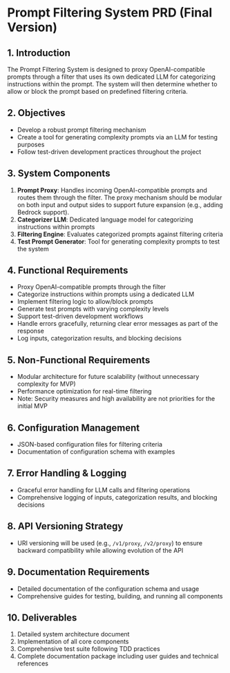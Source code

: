 # Prompt Filtering System PRD (Final Version)

## 1. Introduction
The Prompt Filtering System is designed to proxy OpenAI-compatible prompts through a filter that uses its own dedicated LLM for categorizing instructions within the prompt. The system will then determine whether to allow or block the prompt based on predefined filtering criteria.

## 2. Objectives
- Develop a robust prompt filtering mechanism
- Create a tool for generating complexity prompts via an LLM for testing purposes
- Follow test-driven development practices throughout the project

## 3. System Components
1. **Prompt Proxy**: Handles incoming OpenAI-compatible prompts and routes them through the filter. The proxy mechanism should be modular on both input and output sides to support future expansion (e.g., adding Bedrock support).
2. **Categorizer LLM**: Dedicated language model for categorizing instructions within prompts
3. **Filtering Engine**: Evaluates categorized prompts against filtering criteria
4. **Test Prompt Generator**: Tool for generating complexity prompts to test the system

## 4. Functional Requirements
- Proxy OpenAI-compatible prompts through the filter
- Categorize instructions within prompts using a dedicated LLM
- Implement filtering logic to allow/block prompts
- Generate test prompts with varying complexity levels
- Support test-driven development workflows
- Handle errors gracefully, returning clear error messages as part of the response
- Log inputs, categorization results, and blocking decisions

## 5. Non-Functional Requirements
- Modular architecture for future scalability (without unnecessary complexity for MVP)
- Performance optimization for real-time filtering
- Note: Security measures and high availability are not priorities for the initial MVP

## 6. Configuration Management
- JSON-based configuration files for filtering criteria
- Documentation of configuration schema with examples

## 7. Error Handling & Logging
- Graceful error handling for LLM calls and filtering operations
- Comprehensive logging of inputs, categorization results, and blocking decisions

## 8. API Versioning Strategy
- URI versioning will be used (e.g., `/v1/proxy`, `/v2/proxy`) to ensure backward compatibility while allowing evolution of the API

## 9. Documentation Requirements
- Detailed documentation of the configuration schema and usage
- Comprehensive guides for testing, building, and running all components

## 10. Deliverables
1. Detailed system architecture document
2. Implementation of all core components
3. Comprehensive test suite following TDD practices
4. Complete documentation package including user guides and technical references